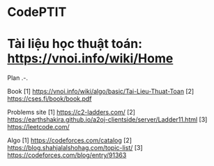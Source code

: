 # CodePTIT

# Tài liệu học thuật toán: https://vnoi.info/wiki/Home

Plan .-.

Book
[1] https://vnoi.info/wiki/algo/basic/Tai-Lieu-Thuat-Toan
[2] https://cses.fi/book/book.pdf



Problems site
[1] https://c2-ladders.com/
[2] https://earthshakira.github.io/a2oj-clientside/server/Ladder11.html
[3] https://leetcode.com/



Algo
[1] https://codeforces.com/catalog
[2] https://blog.shahjalalshohag.com/topic-list/
[3] https://codeforces.com/blog/entry/91363
